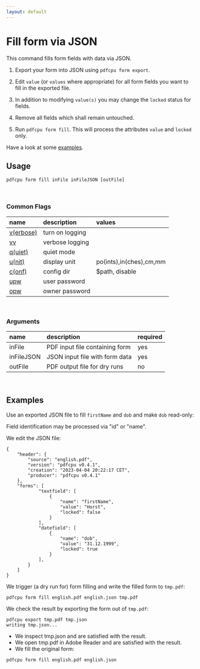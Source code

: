 ```yaml
---
layout: default
---
```


# Fill form via JSON

This command fills form fields with data via JSON.

1. Export your form into JSON using `pdfcpu form export`.

2. Edit `value` (or `values` where appropriate) for all form fields you want to fill in the exported file.

3. In addition to modifying `value(s)` you may change the `locked` status for fields.

3. Remove all fields which shall remain untouched.

4. Run `pdfcpu form fill`. This will process the attributes `value` and `locked` only.

Have a look at some [examples](#examples). 

## Usage

```
pdfcpu form fill inFile inFileJSON [outFile]
```
<br>

### Common Flags

| name                                            | description     | values
|:------------------------------------------------|:----------------|:-------
| [v(erbose)](../getting_started/common_flags.md) | turn on logging |
| [vv](../getting_started/common_flags.md)        | verbose logging |
| [q(uiet)](../getting_started/common_flags.md)   | quiet mode      |
| [u(nit)](../getting_started/common_flags.md)    | display unit    | po(ints),in(ches),cm,mm
| [c(onf)](../getting_started/common_flags.md)       | config dir      | $path, disable
| [upw](../getting_started/common_flags.md)          | user password   |
| [opw](../getting_started/common_flags.md)          | owner password  |

<br>

### Arguments

| name         | description         | required
|:-------------|:--------------------|:--------
| inFile       | PDF input file containing form      | yes
| inFileJSON   | JSON input file with form data    | yes
| outFile      | PDF output file for dry runs      | no

<br>

## Examples

Use an exported JSON file to fill `firstName` and `dob` and make `dob` read-only:

Field identification may be processed via "id" or "name".

We edit the JSON file:
```
{
	"header": {
		"source": "english.pdf",
		"version": "pdfcpu v0.4.1",
		"creation": "2023-04-04 20:22:17 CET",
		"producer": "pdfcpu v0.4.1"
	},
	"forms": [
			"textfield": [
				{
					"name": "firstName",
					"value": "Horst",
					"locked": false
				}
			],
			"datefield": [
				{
					"name": "dob",
					"value": "31.12.1999",
					"locked": true
				}
			],
		}
	]
}
```

We trigger (a dry run for) form filling and write the filled form to `tmp.pdf`:
```
pdfcpu form fill english.pdf english.json tmp.pdf
```

We check the result by exporting the form out of `tmp.pdf`:

```
pdfcpu export tmp.pdf tmp.json
writing tmp.json...
```

* We inspect tmp.json and are satisfied with the result.
* We open tmp.pdf in Adobe Reader and are satisfied with the result.
* We fill the original form:

```
pdfcpu form fill english.pdf english.json
```
